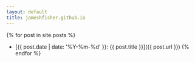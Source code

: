 ```yaml
---
layout: default
title: jameshfisher.github.io
---
```


{% for post in site.posts %}
* [{{ post.date | date: '%Y-%m-%d' }}: {{ post.title }}]({{ post.url }})
{% endfor %}
